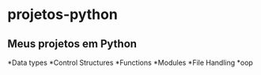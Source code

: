 # projetos-python
Meus projetos em __Python__ 
---
*Data types
*Control Structures
*Functions
*Modules
*File Handling
*oop


